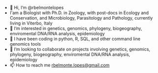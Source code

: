 - 👋 Hi, I’m @rbelmontelopes
- I'am a Biologist with Ph.D. in Zoology, with post-docs in Ecology and Conservation, and Microbiology, Parasitology and Pathology, currently living in Viterbo, Italy
- 👀 I’m interested in genetics, genomics, phylogeny, biogeography, enviromental DNA/RNA analysis, epidemiology
- 🌱 I have been coding in python, R, SQL, and other command line genomics tools
- 💞️ I’m looking to collaborate on projects involving genetics, genomics, phylogeny, biogeography, enviromental DNA/RNA analysis, epidemiology
- 📫 How to reach me rbelmonte.lopes@gmail.com

<!---
rbelmontelopes/rbelmontelopes is a ✨ special ✨ repository because its `README.md` (this file) appears on your GitHub profile.
You can click the Preview link to take a look at your changes.
--->
